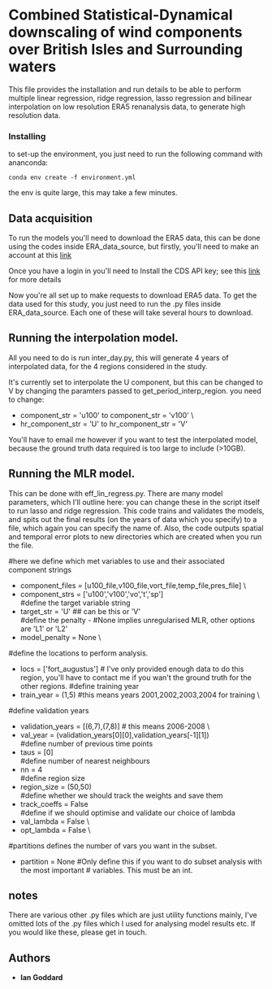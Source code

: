 # Combined Statistical-Dynamical downscaling of wind components over British Isles and Surrounding waters ##

This file provides the installation and run details to be able to perform multiple linear regression, ridge regression, lasso regression and bilinear interpolation on low resolution ERA5 renanalysis data, to generate high resolution data.

### Installing ##

to set-up the environment, you just need to run the following command with ananconda:

`conda env create -f environment.yml`

the env is quite large, this may take a few minutes.


## Data acquisition ##

To run the models you'll need to download the ERA5 data, this can be done using the codes inside ERA_data_source, but firstly, you'll need to make an account at this [link](https://cds.climate.copernicus.eu/user/register?destination=%2F%23!%2Fhome)

Once you have a login in you'll need to Install the CDS API key; see this [link](https://cds.climate.copernicus.eu/api-how-to) for more details


Now you're all set up to make requests to download ERA5 data. To get the data used for this study, you just need to run the .py files inside ERA_data_source. Each one of these will take several hours to download.


## Running the interpolation model. ##

All you need to do is run inter_day.py, this will generate 4 years of interpolated data, for the 4 regions considered in the study.

It's currently set to interpolate the U component, but this can be changed to V by changing the paramters
passed to get_period_interp_region. you need to change:

 - component_str = 'u100' to component_str = 'v100' \
 - hr_component_str = 'U' to hr_component_str = 'V'

You'll have to email me however if you want to test the interpolated model, because the ground truth data required is too large to include (>10GB).

## Running the MLR model. ##

This can be done with eff_lin_regress.py. There are many model parameters, which I'll outline here: you can change these in the script itself to run lasso and ridge regression. This code trains and validates the models, and spits out the final results (on the years of data which you specify) to a file, which again you can specify the name of. Also, the code outputs spatial and temporal error plots to new directories which are created when you run the file.


#here we define which met variables to use and their associated component strings
 - component_files = [u100_file,v100_file,vort_file,temp_file,pres_file] \
 - component_strs = ['u100','v100','vo','t','sp'] \
#define the target variable string
 - target_str = 'U' ## can be this or 'V' \
#define the penalty - #None implies unregularised MLR, other options are 'L1' or 'L2'
 - model_penalty = None \

#define the locations to perform analysis.
 - locs = ['fort_augustus'] # I've only provided enough data to do this region, you'll have to contact me if you wan't the ground truth for the other regions.
#define training year
 - train_year = (1,5) #this means years 2001,2002,2003,2004 for training \


#define validation years
 - validation_years = [(6,7),(7,8)] # this means 2006-2008 \
 - val_year = (validation_years[0][0],validation_years[-1][1]) \
#define number of previous time points
 - taus = [0] \
#define number of nearest neighbours
 - nn = 4 \
#define region size
 - region_size = (50,50) \
#define whether we should track the weights and save them
 - track_coeffs = False \
#define if we should optimise and validate our choice of lambda
 - val_lambda = False \
 - opt_lambda = False \

#partitions defines the number of vars you want in the subset.
 - partition = None  #Only define this if you want to do subset analysis with the most important
		  # variables. This must be an int.




## notes ##
There are various other .py files which are just utility functions mainly, I've omitted lots of the .py files which I used for analysing model results etc. If you would like these, please get in touch.


## Authors

* **Ian Goddard**
